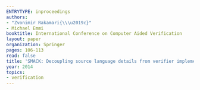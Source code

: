 ```yaml
---
ENTRYTYPE: inproceedings
authors:
- "Zvonimir Rakamari{\\\u2019c}"
- Michael Emmi
booktitle: International Conference on Computer Aided Verification
layout: paper
organization: Springer
pages: 106-113
read: false
title: 'SMACK: Decoupling source language details from verifier implementations'
year: 2014
topics:
- verification
---
```

